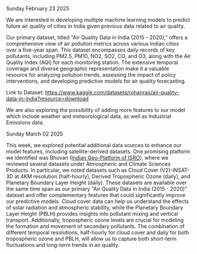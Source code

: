 Sunday February 23 2025

We are interested in developing multiple machine learning models to predict future air quality of cities in India given previous data related to air quality.

Our primary dataset, titled "Air Quality Data in India (2015 - 2020)," offers a comprehensive view of air pollution metrics across various Indian cities over a five-year span. This dataset encompasses daily records of key pollutants, including PM2.5, PM10, NO2, SO2, CO, and O3, along with the Air Quality Index (AQI) for each monitoring station. The extensive temporal coverage and diverse geographic representation make it a valuable resource for analyzing pollution trends, assessing the impact of policy interventions, and developing predictive models for air quality forecasting.

Link to Dataset: https://www.kaggle.com/datasets/rohanrao/air-quality-data-in-india?resource=download

We are also exploring the possibility of adding more features to our model which include weather and meteorological data, as well as Industrial Emissions data.

Sunday March 02 2025

This week, we explored potential additional data sources to enhance our model features, including satellite-derived datasets. One promising platform we identified was Bhuvan ([Indian Geo-Platform of ISRO](https://bhuvan-app1.nrsc.gov.in/2dresources/bhuvanstore2.php)), where we reviewed several datasets under Atmospheric and Climate Sciences Products. In particular, we noted datasets such as Cloud Cover (V2)-INSAT-3D at 4KM resolution (half-hourly), Derived Tropospheric Ozone (daily), and Planetary Boundary Layer Height (daily). These datasets are available over the same time span as our primary "Air Quality Data in India (2015 - 2020)" dataset and offer complementary features that could significantly improve our predictive models. Cloud cover data can help us understand the effects of solar radiation and atmospheric stability, while the Planetary Boundary Layer Height (PBLH) provides insights into pollutant mixing and vertical transport. Additionally, tropospheric ozone levels are crucial for modeling the formation and movement of secondary pollutants. The combination of different temporal resolutions, half-hourly for cloud cover and daily for both tropospheric ozone and PBLH, will allow us to capture both short-term fluctuations and long-term trends in air quality.
